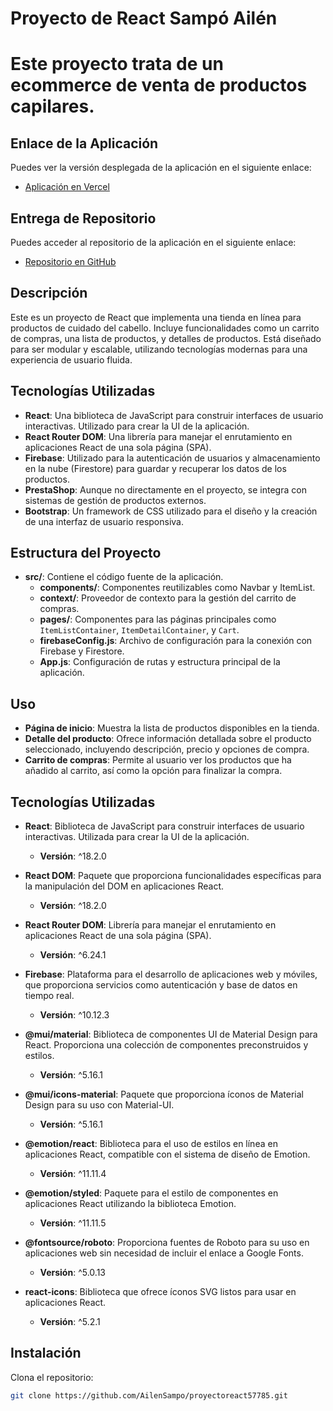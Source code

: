 # Proyecto de React Sampó Ailén

# Este proyecto trata de un ecommerce de venta de productos capilares.

## Enlace de la Aplicación

Puedes ver la versión desplegada de la aplicación en el siguiente enlace:

- [Aplicación en Vercel](https://proyectoreact57785.vercel.app/)


## Entrega de Repositorio

Puedes acceder al repositorio de la aplicación en el siguiente enlace:

- [Repositorio en GitHub](https://github.com/AilenSampo/proyectoreact57785)

## Descripción

Este es un proyecto de React que implementa una tienda en línea para productos de cuidado del cabello. Incluye funcionalidades como un carrito de compras, una lista de productos, y detalles de productos. Está diseñado para ser modular y escalable, utilizando tecnologías modernas para una experiencia de usuario fluida.

## Tecnologías Utilizadas

- **React**: Una biblioteca de JavaScript para construir interfaces de usuario interactivas. Utilizado para crear la UI de la aplicación.
- **React Router DOM**: Una librería para manejar el enrutamiento en aplicaciones React de una sola página (SPA).
- **Firebase**: Utilizado para la autenticación de usuarios y almacenamiento en la nube (Firestore) para guardar y recuperar los datos de los productos.
- **PrestaShop**: Aunque no directamente en el proyecto, se integra con sistemas de gestión de productos externos.
- **Bootstrap**: Un framework de CSS utilizado para el diseño y la creación de una interfaz de usuario responsiva.


## Estructura del Proyecto

- **src/**: Contiene el código fuente de la aplicación.
  - **components/**: Componentes reutilizables como Navbar y ItemList.
  - **context/**: Proveedor de contexto para la gestión del carrito de compras.
  - **pages/**: Componentes para las páginas principales como `ItemListContainer`, `ItemDetailContainer`, y `Cart`.
  - **firebaseConfig.js**: Archivo de configuración para la conexión con Firebase y Firestore.
  - **App.js**: Configuración de rutas y estructura principal de la aplicación.

## Uso

- **Página de inicio**: Muestra la lista de productos disponibles en la tienda.
- **Detalle del producto**: Ofrece información detallada sobre el producto seleccionado, incluyendo descripción, precio y opciones de compra.
- **Carrito de compras**: Permite al usuario ver los productos que ha añadido al carrito, así como la opción para finalizar la compra.


## Tecnologías Utilizadas

- **React**: Biblioteca de JavaScript para construir interfaces de usuario interactivas. Utilizada para crear la UI de la aplicación.
  - **Versión**: ^18.2.0

- **React DOM**: Paquete que proporciona funcionalidades específicas para la manipulación del DOM en aplicaciones React.
  - **Versión**: ^18.2.0

- **React Router DOM**: Librería para manejar el enrutamiento en aplicaciones React de una sola página (SPA).
  - **Versión**: ^6.24.1

- **Firebase**: Plataforma para el desarrollo de aplicaciones web y móviles, que proporciona servicios como autenticación y base de datos en tiempo real.
  - **Versión**: ^10.12.3

- **@mui/material**: Biblioteca de componentes UI de Material Design para React. Proporciona una colección de componentes preconstruidos y estilos.
  - **Versión**: ^5.16.1

- **@mui/icons-material**: Paquete que proporciona íconos de Material Design para su uso con Material-UI.
  - **Versión**: ^5.16.1

- **@emotion/react**: Biblioteca para el uso de estilos en línea en aplicaciones React, compatible con el sistema de diseño de Emotion.
  - **Versión**: ^11.11.4

- **@emotion/styled**: Paquete para el estilo de componentes en aplicaciones React utilizando la biblioteca Emotion.
  - **Versión**: ^11.11.5

- **@fontsource/roboto**: Proporciona fuentes de Roboto para su uso en aplicaciones web sin necesidad de incluir el enlace a Google Fonts.
  - **Versión**: ^5.0.13

- **react-icons**: Biblioteca que ofrece íconos SVG listos para usar en aplicaciones React.
  - **Versión**: ^5.2.1



## Instalación

 Clona el repositorio:
   ```bash
   git clone https://github.com/AilenSampo/proyectoreact57785.git





